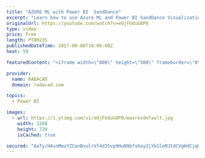```yaml
---
title: "AZURE ML with Power BI  SandDance"
excerpt: "Learn how to use Azure ML and Power BI SandDance Visualization"
originalUrl: https://youtube.com/watch?v=eOjFGduG8P0
type: video
price: Free
length: PT8M23S
publishedDateTime: 2017-06-06T10:06:00Z
heat: 50

featuredContent: "<iframe width=\"800\" height=\"500\" frameborder=\"0\" src=\"https://www.youtube.com/embed/eOjFGduG8P0\" allow=\"accelerometer; autoplay; encrypted-media; gyroscope; picture-in-picture\" allowfullscreen></iframe>"

provider:
  name: RADACAD
  domain: radacad.com

topics:
  - Power BI

images:
  - url: https://i.ytimg.com/vi/eOjFGduG8P0/maxresdefault.jpg
    width: 1280
    height: 720
    isCached: true

secured: "AaTy/H4vnMmzYZCwnBvulrVf4d35vp9HuN9bfsKayZjYkGloMJtdCVgHdCjqULlJgYgBEEyK6C8D73kSczWWnb8m92MGM5hJLhBrI1yspLFze7K+ofa7ijpo6YMBUHNU7/LwJfXbdMvW1RglMgqetR34W1RmZ6WbTi7rZLMJ/BlsBHFR8Mzbdo5/0ebcecAYr4Tnrs7FfcWu73xGiELpD+E1OhTMdvAA7oyzP0DQsLOxlJyXlNKTIguVEghxbOn67rUNS1hjh5/omwtNAk2HH9jY905Q3NAuigRcc8fc/dotfSs5Aip8wvYzDNk7m3PCXjM2CQXUk0X5/MrGsmwyvZY74IPkJ/ZRjROF3rOpBGk4+Ze7+bEqFXfo9qxyvC2nvgehzzYSJouKf+NMk4VJmDdIDXjEGC1XHVARsRfKUjk=;NhXMdCRVerYbwP5Uvk83VQ=="
---
```


